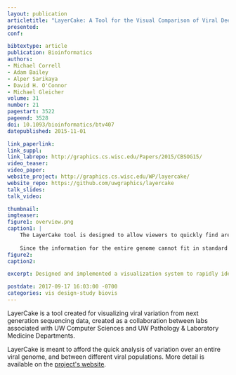 ```yaml
--- 
layout: publication
articletitle: "LayerCake: A Tool for the Visual Comparison of Viral Deep Sequencing Data"
presented:
conf: 

bibtextype: article
publication: Bioinformatics
authors: 
- Michael Correll
- Adam Bailey
- Alper Sarikaya
- David H. O'Connor 
- Michael Gleicher 
volume: 31
number: 21
pagestart: 3522
pageend: 3528
doi: 10.1093/bioinformatics/btv407
datepublished: 2015-11-01

link_paperlink: 
link_suppl:
link_labrepo: http://graphics.cs.wisc.edu/Papers/2015/CBSOG15/
video_teaser: 
video_paper: 
website_project: http://graphics.cs.wisc.edu/WP/layercake/
website_repo: https://github.com/uwgraphics/layercake
talk_slides: 
talk_video: 

thumbnail: 
imgteaser:
figure1: overview.png
caption1: |
    The LayerCake tool is designed to allow viewers to quickly find areas of a viral genome where many different populations have variation with respect to a reference genome. There are two main components of the tool: rows, which represent distinct viral populations (in this case each row represents the viral population within each infected individual), and blocks, which represent a particular section of the genome. 
    
    Since the information for the entire genome cannot fit in standard displays, each block is usually composed of the information for multiple individual base pairs averaged together.  This is a much more information-compact way to communicate mutations than traditional sequence logos.
figure2: 
caption2: 

excerpt: Designed and implemented a visualization system to rapidly identify correlations of mutations between viral genome samples.

postdate: 2017-09-17 16:03:00 -0700
categories: vis design-study biovis
---
```


LayerCake is a tool created for visualizing viral variation from next generation sequencing data, created as a collaboration between labs associated with UW Computer Sciences and UW Pathology & Laboratory Medicine Departments.

LayerCake is meant to afford the quick analysis of variation over an entire viral genome, and between different viral populations.   More detail is available on the [project's website](http://graphics.cs.wisc.edu/WP/layercake/).



